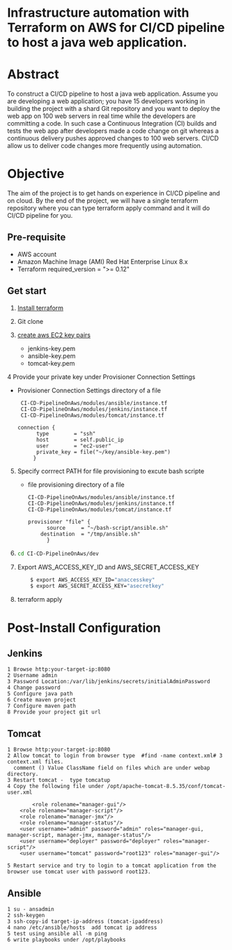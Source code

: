 
# Infrastructure automation with Terraform on AWS for CI/CD pipeline to host a java web application.

# Abstract  
To construct a CI/CD pipeline to host a java web application.  Assume you are developing a web application; you have 15 developers working in building the project with a shard Git repository and you want to deploy the web app on 100 web servers in real time while the developers are committing a code. In such case a Continuous Integration (CI) builds and tests the web app after developers made a code change on git whereas a continuous delivery pushes approved changes to 100 web servers. CI/CD allow us to deliver code changes more frequently using automation.  
# Objective  
The aim of the project is to get hands on experience in CI/CD pipeline and on cloud. By the end of the project, we will have a single terraform repository where you can type terraform apply command and it will do CI/CD pipeline for you.  

## Pre-requisite
- AWS account 
- Amazon Machine Image (AMI)  Red Hat Enterprise Linux 8.x
- Terraform required_version = ">= 0.12"

## Get start 

1. [Install terraform ](https://learn.hashicorp.com/tutorials/terraform/install-cli)
2. Git clone 
3. [create aws EC2 key pairs](https://docs.aws.amazon.com/AWSEC2/latest/UserGuide/ec2-key-pairs.html)

    - jenkins-key.pem
    - ansible-key.pem
    - tomcat-key.pem
    
4 Provide your private key under Provisioner Connection Settings

  - Provisioner Connection Settings directory of a file  
  
         CI-CD-PipelineOnAws/modules/ansible/instance.tf
         CI-CD-PipelineOnAws/modules/jenkins/instance.tf
         CI-CD-PipelineOnAws/modules/tomcat/instance.tf
        
        connection {
              type        = "ssh"
              host        = self.public_ip 
              user        = "ec2-user" 
              private_key = file("~/key/ansible-key.pem") 
             } 
      
5. Specify corrrect PATH for file provisioning to excute bash scripte

    - file provisioning  directory of a file
    
          CI-CD-PipelineOnAws/modules/ansible/instance.tf
          CI-CD-PipelineOnAws/modules/jenkins/instance.tf    
          CI-CD-PipelineOnAws/modules/tomcat/instance.tf
       
          provisioner "file" {
	        	source     = "~/bash-script/ansible.sh" 
		      destination  = "/tmp/ansible.sh" 
	            }  
      
      
6.  ```sh
    cd CI-CD-PipelineOnAws/dev
      ```

7. Export AWS_ACCESS_KEY_ID and AWS_SECRET_ACCESS_KEY

     ```sh
         $ export AWS_ACCESS_KEY_ID="anaccesskey"
         $ export AWS_SECRET_ACCESS_KEY="asecretkey"
      ```
 
8. terraform apply 

# Post-Install Configuration 
 ## Jenkins 
 
 	1 Browse http:your-target-ip:8080
 	2 Username admin
	3 Password Location:/var/lib/jenkins/secrets/initialAdminPassword
	4 Change password 
	5 Configure java path
	6 Create maven project
	7 Configure maven path
	8 Provide your project git url
 ## Tomcat 
	
	1 Browse http:your-target-ip:8080
	2 Allow tomcat to login from browser type  #find -name context.xml# 3 context.xml files.
	  comment () Value ClassName field on files which are under webap directory. 
	3 Restart tomcat -  type tomcatup 
	4 Copy the following file under /opt/apache-tomcat-8.5.35/conf/tomcat-user.xml 
	
        	<role rolename="manager-gui"/> 
		<role rolename="manager-script"/> 
		<role rolename="manager-jmx"/> 
		<role rolename="manager-status"/> 
		<user username="admin" password="admin" roles="manager-gui, manager-script, manager-jmx, manager-status"/> 
		<user username="deployer" password="deployer" roles="manager-script"/> 
		<user username="tomcat" password="root123" roles="manager-gui"/> 	
     	 
	5 Restart service and try to login to a tomcat application from the browser use tomcat user with password root123.  
	
## Ansible 
	
	1 su - ansadmin  
	2 ssh-keygen
	3 ssh-copy-id target-ip-address (tomcat-ipaddress)
	4 nano /etc/ansible/hosts  add tomcat ip address
	5 test using ansible all -m ping
	6 write playbooks under /opt/playbooks
